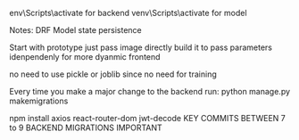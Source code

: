 env\Scripts\activate for backend
venv\Scripts\activate for model

Notes: 
DRF
Model state persistence 

Start with prototype just pass image directly
build it to pass parameters idenpendenly for more dyanmic frontend

no need to use pickle or joblib since no need for training

Every time you make a major change to the backend run: python manage.py makemigrations

npm install axios react-router-dom jwt-decode
KEY COMMITS BETWEEN 7 to 9 BACKEND MIGRATIONS IMPORTANT